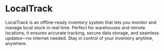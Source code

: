 # LocalTrack
LocalTrack is an offline-ready inventory system that lets you monitor and manage local stock in real time. Perfect for warehouses and remote locations, it ensures accurate tracking, secure data storage, and seamless updates—no internet needed. Stay in control of your inventory anytime, anywhere.
